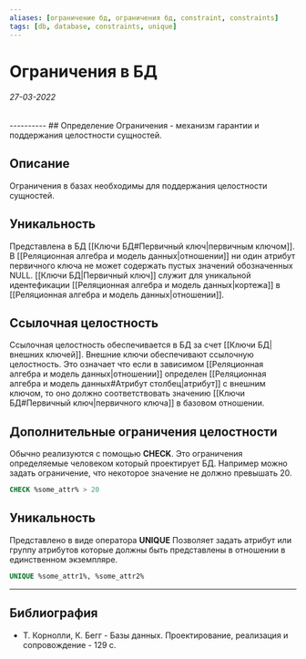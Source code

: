 ```yaml
---
aliases: [ограничение бд, ограничения бд, constraint, constraints]
tags: [db, database, constraints, unique]
---
```

# Ограничения в БД
<h6>27-03-2022</h6>
----------
## Определение
Ограничения - механизм гарантии и поддержания целостности сущностей.

## Описание
Ограничения в базах необходимы для поддержания целостности сущностей. 

## Уникальность
Представлена в БД [[Ключи БД#Первичный ключ|первичным ключом]]. В [[Реляционная алгебра и модель данных|отношении]] ни один атрибут первичного ключа не может содержать пустых значений обозначенных NULL. [[Ключи БД|Первичный ключ]] служит для уникальной идентефикации [[Реляционная алгебра и модель данных|кортежа]] в [[Реляционная алгебра и модель данных|отношении]].

## Ссылочная целостность
Ссылочная целостность обеспечивается в БД за счет [[Ключи БД|внешних ключей]]. Внешние ключи обеспечивают ссылочную целостность. Это означает что если в зависимом [[Реляционная алгебра и модель данных|отношении]] определен [[Реляционная алгебра и модель данных#Атрибут столбец|атрибут]] с внешним ключом, то оно должно соответствовать значению [[Ключи БД#Первичный ключ|первичного ключа]] в базовом отношении.

## Дополнительные ограничения целостности
Обычно реализуются с помощью **CHECK**. Это ограничения определяемые человеком который проектирует БД. Например можно задать ограничение, что некоторое значение не должно превышать 20. 
```sql
CHECK %some_attr% > 20
```

## Уникальность
Представлено в виде оператора **UNIQUE**
Позволяет задать атрибут или группу атрибутов которые должны быть представлены в отношении в единственном экземпляре.
```sql
UNIQUE %some_attr1%, %some_attr2%
```

---
## Библиография
- Т. Корнолли, К. Бегг - Базы данных. Проектирование, реализация и сопровождение - 129 с.
